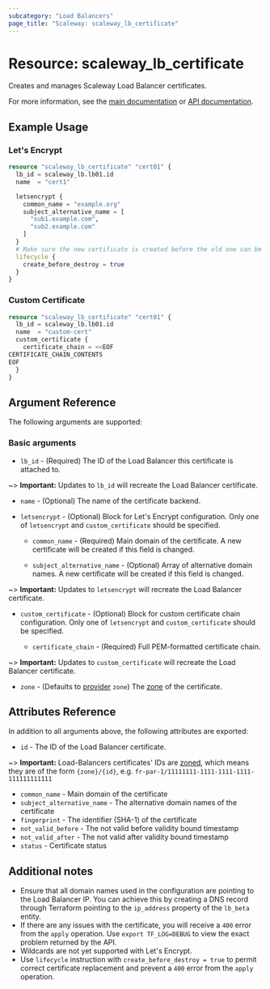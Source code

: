 ```yaml
---
subcategory: "Load Balancers"
page_title: "Scaleway: scaleway_lb_certificate"
---
```


# Resource: scaleway_lb_certificate

Creates and manages Scaleway Load Balancer certificates.

For more information, see the [main documentation](https://www.scaleway.com/en/docs/load-balancer/how-to/add-certificate/) or [API documentation](https://www.scaleway.com/en/developers/api/load-balancer/zoned-api/#path-certificate).

## Example Usage

### Let's Encrypt

```terraform
resource "scaleway_lb_certificate" "cert01" {
  lb_id = scaleway_lb.lb01.id
  name  = "cert1"

  letsencrypt {
    common_name = "example.org"
    subject_alternative_name = [
      "sub1.example.com",
      "sub2.example.com"
    ]
  }
  # Make sure the new certificate is created before the old one can be replaced
  lifecycle {
    create_before_destroy = true
  }
}
```

### Custom Certificate

```terraform
resource "scaleway_lb_certificate" "cert01" {
  lb_id = scaleway_lb.lb01.id
  name  = "custom-cert"
  custom_certificate {
    certificate_chain = <<EOF
CERTIFICATE_CHAIN_CONTENTS
EOF
  }
}
```

## Argument Reference

The following arguments are supported:

### Basic arguments

- `lb_id` - (Required) The ID of the Load Balancer this certificate is attached to.

~> **Important:** Updates to `lb_id` will recreate the Load Balancer certificate.

- `name` - (Optional) The name of the certificate backend.

- `letsencrypt` - (Optional) Block for Let's Encrypt configuration. Only one of `letsencrypt` and `custom_certificate` should be specified.

    - `common_name` - (Required) Main domain of the certificate. A new certificate will be created if this field is changed.

    - `subject_alternative_name` - (Optional) Array of alternative domain names. A new certificate will be created if this field is changed.

~> **Important:** Updates to `letsencrypt` will recreate the Load Balancer certificate.

- `custom_certificate` - (Optional) Block for custom certificate chain configuration. Only one of `letsencrypt` and `custom_certificate` should be specified.

    - `certificate_chain` - (Required) Full PEM-formatted certificate chain.

~> **Important:** Updates to `custom_certificate` will recreate the Load Balancer certificate.

- `zone` - (Defaults to [provider](../index.md#zone) `zone`) The [zone](../guides/regions_and_zones.md#zones) of the certificate.

## Attributes Reference

In addition to all arguments above, the following attributes are exported:

- `id` - The ID of the Load Balancer certificate.

~> **Important:** Load-Balancers certificates' IDs are [zoned](../guides/regions_and_zones.md#resource-ids), which means they are of the form `{zone}/{id}`, e.g. `fr-par-1/11111111-1111-1111-1111-111111111111`

- `common_name` - Main domain of the certificate
- `subject_alternative_name` - The alternative domain names of the certificate
- `fingerprint` - The identifier (SHA-1) of the certificate
- `not_valid_before` - The not valid before validity bound timestamp
- `not_valid_after` - The not valid after validity bound timestamp
- `status` - Certificate status

## Additional notes

* Ensure that all domain names used in the configuration are pointing to the Load Balancer IP.
  You can achieve this by creating a DNS record through Terraform pointing to  the `ip_address` property of the `lb_beta` entity.
* If there are any issues with the certificate, you will receive a `400` error from the `apply` operation.
  Use `export TF_LOG=DEBUG` to view the exact problem returned by the API.
* Wildcards are not yet supported with Let's Encrypt.
* Use `lifecycle` instruction with `create_before_destroy = true` to permit correct certificate replacement and prevent a `400` error from the `apply` operation.
